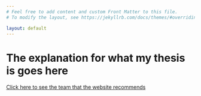 ```yaml
---
# Feel free to add content and custom Front Matter to this file.
# To modify the layout, see https://jekyllrb.com/docs/themes/#overriding-theme-defaults

layout: default
---
```


# The explanation for what my thesis is goes here

[Click here to see the team that the website recommends](/team)